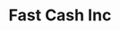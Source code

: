 ---
title: Fast Cash Inc
slug: fast-cash-inc
updated-on: '2024-05-30T13:44:31.749Z'
created-on: '2024-05-30T13:41:46.671Z'
published-on: '2024-05-30T13:54:32.469Z'
f_city-state-2:
- cms/city/sanger-ca.md
- cms/city/hayward-ca.md
- cms/city/campbell-ca.md
- cms/city/sunnyvale-ca.md
- cms/city/shreveport-la.md
- cms/city/darby-pa.md
- cms/city/allentown-pa.md
- cms/city/san-mateo-ca.md
- cms/city/san-jose-ca.md
- cms/city/santa-clara-ca.md
f_locations:
- cms/payday-loan/fast-cash-inc-17748.md
- cms/payday-loan/fast-cash-inc-17749.md
- cms/payday-loan/fast-cash-inc-17750.md
- cms/payday-loan/fast-cash-inc-17751.md
- cms/payday-loan/fast-cash-inc-17752.md
- cms/payday-loan/fast-cash-inc-17753.md
- cms/payday-loan/fast-cash-inc-17754.md
- cms/payday-loan/fast-cash-inc-17755.md
- cms/payday-loan/fast-cash-inc-17756.md
- cms/payday-loan/fast-cash-inc-17757.md
- cms/payday-loan/fast-cash-inc-17758.md
- cms/payday-loan/fast-cash-inc-17759.md
- cms/payday-loan/fast-cash-inc-17760.md
- cms/payday-loan/fast-cash-inc-17761.md
- cms/payday-loan/fast-cash-inc-17762.md
- cms/payday-loan/fast-cash-inc-17763.md
- cms/payday-loan/fast-cash-inc-17764.md
- cms/payday-loan/fast-cash-inc-17765.md
- cms/payday-loan/fast-cash-inc-17766.md
- cms/payday-loan/fast-cash-inc-17767.md
- cms/payday-loan/fast-cash-inc-17768.md
- cms/payday-loan/fast-cash-inc-17769.md
- cms/payday-loan/fast-cash-inc-17770.md
- cms/payday-loan/fast-cash-inc-17771.md
- cms/payday-loan/fast-cash-inc-17772.md
f_states:
- cms/state/california.md
- cms/state/louisiana.md
- cms/state/pennsylvania.md
layout: '[company].html'
tags: company
---